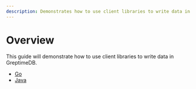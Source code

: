 ```yaml
---
description: Demonstrates how to use client libraries to write data in GreptimeDB, with links to guides for Go and Java.
---
```


# Overview

This guide will demonstrate how to use client libraries to write data in GreptimeDB.

- [Go](go.md)
- [Java](java.md)
